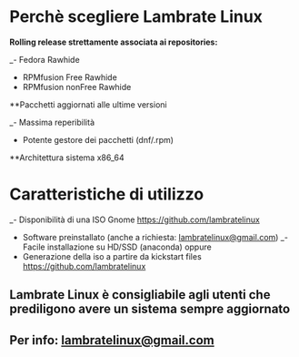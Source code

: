 
# Perchè scegliere Lambrate Linux

 **Rolling release strettamente associata ai repositories:**

  _- Fedora Rawhide
   - RPMfusion Free Rawhide
   - RPMfusion nonFree Rawhide
 
 **Pacchetti aggiornati alle ultime versioni
 
  _- Massima reperibilità
   - Potente gestore dei pacchetti (dnf/.rpm)
  
 **Architettura sistema x86_64


# Caratteristiche di utilizzo

 _- Disponibilità di una ISO Gnome https://github.com/lambratelinux
  - Software preinstallato (anche a richiesta: lambratelinux@gmail.com)
 _- Facile installazione su HD/SSD (anaconda)
    oppure
  - Generazione della iso a partire da kickstart files https://github.com/lambratelinux

## Lambrate Linux è consigliabile agli utenti che prediligono avere un sistema sempre aggiornato

## Per info: lambratelinux@gmail.com
